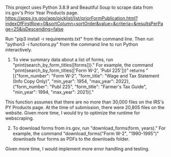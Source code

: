 This project uses Python 3.8.9 and Beautiful Soup to scrape data from irs.gov's Prior Year Products page.
https://apps.irs.gov/app/picklist/list/priorFormPublication.html?indexOfFirstRow=0&sortColumn=sortOrder&value=&criteria=&resultsPerPage=25&isDescending=false

Run "pip3 install -r requirements.txt" from the command line.
Then run "python3 -i functions.py" from the command line to run Python interactively.

1) To view summary data about a list of forms, run "print(search_by_form_titles([forms]))." For example, the command 
"print(search_by_form_titles(['Form W-2', 'Publ 225']))" returns "[{"form_number": "Form W-2", "form_title": "Wage and Tax Statement (Info Copy Only)", "min_year": 1954, "max_year": 2022}, 
{"form_number": "Publ 225", "form_title": "Farmer's Tax Guide", "min_year": 1994, "max_year": 2021}]."

This function assumes that there are no more than 30,000 files on the IRS's PY Products page. At the time of submission, there were 20,805 files on the website. Given more time, I would try to optimize the runtime for webscraping. 

2) To download forms from irs.gov, run "download_forms(form, years)." For example, the command "download_forms("Form W-2", "1990-1995")" downloads four forms as PDFs to the downloads folder.

Given more time, I would implement more error handling and testing.